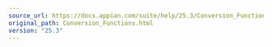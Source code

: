 ```yaml
---
source_url: https://docs.appian.com/suite/help/25.3/Conversion_Functions.html
original_path: Conversion_Functions.html
version: "25.3"
---
```


